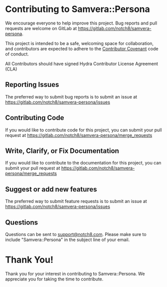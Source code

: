 # Contributing to Samvera::Persona

We encourage everyone to help improve this project.  Bug reports and pull requests are welcome on GitLab at https://gitlab.com/notch8/samvera-persona.

This project is intended to be a safe, welcoming space for collaboration, and contributors are expected to adhere to the [Contributor Covenant](http://contributor-covenant.org) code of conduct.

All Contributors should have signed Hydra Contributor License Agreement (CLA)

## Reporting Issues

The preferred way to submit bug reports is to submit an issue at https://gitlab.com/notch8/samvera-persona/issues


## Contributing Code

If you would like to contribute code for this project, you can submit your pull request at https://gitlab.com/notch8/samvera-persona/merge_requests


## Write, Clarify, or Fix Documentation

If you would like to contribute to the documentation for this project, you can submit your pull request at https://gitlab.com/notch8/samvera-persona/merge_requests


## Suggest or add new features

The preferred way to submit feature requests is to submit an issue at https://gitlab.com/notch8/samvera-persona/issues


## Questions

Questions can be sent to support@notch8.com. Please make sure to include "Samvera::Persona" in the subject line of your email.


# Thank You!

Thank you for your interest in contributing to Samvera::Persona.  We appreciate you for taking the time to contribute.